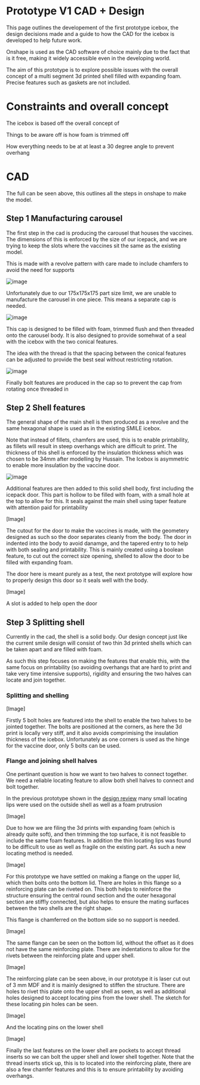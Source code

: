 # Prototype V1 CAD + Design
This page outlines the developement of the first prototype icebox, the design decisions made and a guide to how the CAD for the icebox is developed to help future work. 

Onshape is used as the CAD software of choice mainly due to the fact that is it free, making it widely accessible even in the developing world. 

The aim of this prototype is to explore possible issues with the overall concept of a multi segment 3d printed shell filled with expanding foam. Precise features such as gaskets are not included. 


# Constraints and overall concept
The icebox is based off the overall concept of 


Things to be aware off is how foam is trimmed off

How everything needs to be at at least a 30 degree angle to prevent overhang


# CAD

The full can be seen above, this outlines all the steps in onshape to make the model.
## Step 1 Manufacturing carousel
The first step in the cad is producing the carousel that houses the vaccines. The dimensions of this is enforced by the size of our icepack, and we are trying to keep the slots where the vaccines sit the same as the existing model.

This is made with a revolve pattern with care made to include chamfers to avoid the need for supports

![image](https://github.com/Technology-for-the-Poorest-Billion/2025-ideabatic-3DPrint/blob/main/Images/Prototype%20V1%20Carousel.png)

Unfortunately due to our 175x175x175 part size limit, we are unable to manufacture the carousel in one piece. This means a separate cap is needed. 


![image](https://github.com/Technology-for-the-Poorest-Billion/2025-ideabatic-3DPrint/blob/main/Images/Prototype%20V1%20carousel%20cap.png)

This cap is designed to be filled with foam, trimmed flush and then threaded onto the carousel body. It is also designed to provide somehwat of a seal with the icebox with the two conical features.

The idea with the thread is that the spacing between the conical features can be adjusted to provide the best seal without restricting rotation.

![image](https://github.com/Technology-for-the-Poorest-Billion/2025-ideabatic-3DPrint/blob/main/Images/Prototype%20V1%20Carousel%20bolts.png)

Finally bolt features are produced in the cap so to prevent the cap from rotating once threaded in

## Step 2 Shell features
The general shape of the main shell is then produced as a revolve and the same hexagonal shape is used as in the existing SMILE icebox. 

Note that instead of fillets, chamfers are used, this is to enable printability, as fillets will result in steep overhangs which are difficult to print. The thickness of this shell is enforced by the insulation thickness which was chosen to be 34mm after modelling by Hussain. The Icebox is asymmetric to enable more insulation by the vaccine door. 


![image](https://github.com/Technology-for-the-Poorest-Billion/2025-ideabatic-3DPrint/blob/main/Images/Prototype%20V1%20carousel%20main%20shape.png)

Additional features are then added to this solid shell body, first including the icepack door. This part is hollow to be filled with foam, with a small hole at the top to allow for this. It seals against the main shell using taper feature with attention paid for printability


[Image]

The cutout for the door to make the vaccines is made, with the geometery designed as such so the door separates cleanly from the body. The door in indented into the body to avoid danamge, and the tapered entry to to help with both sealing and printability. This is mainly created using a boolean feature, to cut out the correct size opening, shelled to allow the door to be filled with expanding foam.

The door here is meant purely as a test, the next prototype will explore how to properly design this door so it seals well with the body. 

[Image]

A slot is added to help open the door

## Step 3 Splitting shell
Currently in the cad, the shell is a solid body. Our design concept just like the current smile design will consist of two thin 3d printed shells which can be taken apart and are filled with foam. 

As such this step focuses on making the features that enable this, with the same focus on printability (so avoiding overhangs that are hard to print and take very time intensive supports), rigidity and ensuring the two halves can locate and join together.

### Splitting and shelling

[Image]

Firstly 5 bolt holes are featured into the shell to enable the two halves to be jointed together. The bolts are positioned at the corners, as here the 3d print is locally very stiff, and it also avoids comprimising the insulation thickness of the icebox. Unfortunately as one corners is used as the hinge for the vaccine door, only 5 bolts can be used. 

### Flange and joining shell halves
One pertinant question is how we want to two halves to connect together. We need a reliable locating feature to allow both shell halves to connect and bolt together. 

In the previous prototype shown in the [design review](https://github.com/Technology-for-the-Poorest-Billion/2025-ideabatic-3DPrint/blob/main/Design%20review%20-%20Iain.md) many small locating lips were used on the outside shell as well as a foam prutrusion 

[Image]


Due to how we are filing the 3d prints with expanding foam (which is already quite soft), and then trimming the top surface, it is not feasible to include the same foam features. In addition the thin locating lips was found to be difficult to use as well as fragile on the existing part. As such a new locating method is needed.

[Image]

For this prototype we have settled on making a flange on the upper lid, which then bolts onto the bottom lid. There are holes in this flange so a reinforcing plate can be riveted on. This both helps to reinforce the structure ensuring the central round section and the outer hexagonal section are stiffly connected, but also helps to ensure the mating surfaces between the two shells are the right shape.

This flange is chamferred on the bottom side so no support is needed.

[Image]

The same flange can be seen on the bottom lid, without the offset as it does not have the same reinforcing plate. There are indentations to allow for the rivets between the reinforcing plate and upper shell.

[Image]

The reinforcing plate can be seen above, in our prototype it is laser cut out of 3 mm MDF and it is mainly designed to stiffen the structure. There are holes to rivet this plate onto the upper shell as seen, as well as additional holes designed to accept locating pins from the lower shell. The sketch for these locating pin holes can be seen.

[Image]

And the locating pins on the lower shell

[Image]

Finally the last features on the lower shell are pockets to accept thread inserts so we can bolt the upper shell and lower shell together. Note that the thread inserts stick up, this is to located into the reinforcing plate, there are also a few chamfer features and this is to ensure printability by avoiding overhangs. 

